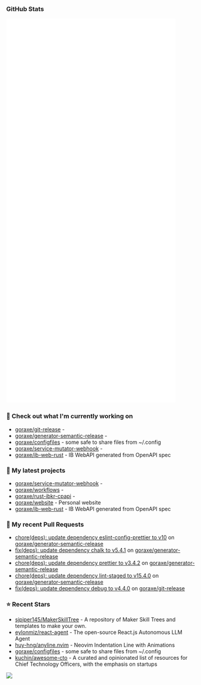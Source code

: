 
### GitHub Stats

<p align="left"><img src="https://raw.githubusercontent.com/goraxe/goraxe/main/github-metrics.svg" /></p>

### 👷 Check out what I'm currently working on

- [goraxe/git-release](https://github.com/goraxe/git-release) - 
- [goraxe/generator-semantic-release](https://github.com/goraxe/generator-semantic-release) - 
- [goraxe/configfiles](https://github.com/goraxe/configfiles) - some safe to share files from ~/.config 
- [goraxe/service-mutator-webhook](https://github.com/goraxe/service-mutator-webhook) - 
- [goraxe/ib-web-rust](https://github.com/goraxe/ib-web-rust) - IB WebAPI generated from OpenAPI spec
### 🌱 My latest projects

- [goraxe/service-mutator-webhook](https://github.com/goraxe/service-mutator-webhook) - 
- [goraxe/workflows](https://github.com/goraxe/workflows) - 
- [goraxe/rust-ibkr-cpapi](https://github.com/goraxe/rust-ibkr-cpapi) - 
- [goraxe/website](https://github.com/goraxe/website) - Personal website
- [goraxe/ib-web-rust](https://github.com/goraxe/ib-web-rust) - IB WebAPI generated from OpenAPI spec
### 🔨 My recent Pull Requests

- [chore(deps): update dependency eslint-config-prettier to v10](https://github.com/goraxe/generator-semantic-release/pull/177) on [goraxe/generator-semantic-release](https://github.com/goraxe/generator-semantic-release)
- [fix(deps): update dependency chalk to v5.4.1](https://github.com/goraxe/generator-semantic-release/pull/176) on [goraxe/generator-semantic-release](https://github.com/goraxe/generator-semantic-release)
- [chore(deps): update dependency prettier to v3.4.2](https://github.com/goraxe/generator-semantic-release/pull/175) on [goraxe/generator-semantic-release](https://github.com/goraxe/generator-semantic-release)
- [chore(deps): update dependency lint-staged to v15.4.0](https://github.com/goraxe/generator-semantic-release/pull/174) on [goraxe/generator-semantic-release](https://github.com/goraxe/generator-semantic-release)
- [fix(deps): update dependency debug to v4.4.0](https://github.com/goraxe/git-release/pull/115) on [goraxe/git-release](https://github.com/goraxe/git-release)
### ⭐ Recent Stars

- [sjpiper145/MakerSkillTree](https://github.com/sjpiper145/MakerSkillTree) - A repository of Maker Skill Trees and templates to make your own.  
- [eylonmiz/react-agent](https://github.com/eylonmiz/react-agent) - The open-source React.js Autonomous LLM Agent
- [huy-hng/anyline.nvim](https://github.com/huy-hng/anyline.nvim) - Neovim Indentation Line with Animations
- [goraxe/configfiles](https://github.com/goraxe/configfiles) - some safe to share files from ~/.config 
- [kuchin/awesome-cto](https://github.com/kuchin/awesome-cto) - A curated and opinionated list of resources for Chief Technology Officers, with the emphasis on startups

![](https://komarev.com/ghpvc/?username=goraxe)
